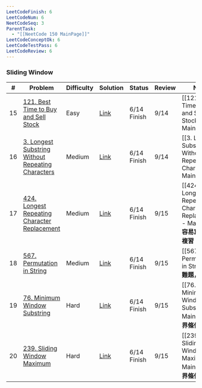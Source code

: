```yaml
---
LeetCodeFinish: 6
LeetCodeNum: 6
NeetCodeSeq: 3
ParentTask:
  - "[[NeetCode 150 MainPage]]"
LeetCodeConceptOk: 6
LeetCodeTestPass: 6
LeetCodeReview: 6
---
```


### Sliding Window

| #   | Problem                                                                                                                            | Difficulty | Solution                                                                             | Status      | Review | Note                                                                   |
| --- | ---------------------------------------------------------------------------------------------------------------------------------- | ---------- | ------------------------------------------------------------------------------------ | ----------- | ------ | ---------------------------------------------------------------------- |
| 15  | [121. Best Time to Buy and Sell Stock](https://leetcode.com/problems/best-time-to-buy-and-sell-stock/)                             | Easy       | [Link](https://neetcode.io/solutions/best-time-to-buy-and-sell-stock)                | 6/14 Finish | 9/14   | [[121. Best Time to Buy and Sell Stock - Main]]                        |
| 16  | [3. Longest Substring Without Repeating Characters](https://leetcode.com/problems/longest-substring-without-repeating-characters/) | Medium     | [Link](https://neetcode.io/solutions/longest-substring-without-repeating-characters) | 6/14 Finish | 9/14   | [[3. Longest Substring Without Repeating Characters - Main]]           |
| 17  | [424. Longest Repeating Character Replacement](https://leetcode.com/problems/longest-repeating-character-replacement/)             | Medium     | [Link](https://neetcode.io/solutions/longest-repeating-character-replacement)        | 6/14 Finish | 9/15   | [[424. Longest Repeating Character Replacement - Main]] - **容易寫錯，要複習** |
| 18  | [567. Permutation in String](https://leetcode.com/problems/permutation-in-string/)                                                 | Medium     | [Link](https://neetcode.io/solutions/permutation-in-string)                          | 6/14 Finish | 9/15   | [[567. Permutation in String]] - **難題，要複習**                            |
| 19  | [76. Minimum Window Substring](https://leetcode.com/problems/minimum-window-substring/)                                            | Hard       | [Link](https://neetcode.io/solutions/minimum-window-substring)                       | 6/14 Finish | 9/15   | [[76. Minimum Window Substring - Main]] - **邊界條件要注意**                  |
| 20  | [239. Sliding Window Maximum](https://leetcode.com/problems/sliding-window-maximum/)                                               | Hard       | [Link](https://neetcode.io/solutions/sliding-window-maximum)                         | 6/14 Finish | 9/15   | [[239. Sliding Window Maximum - Main]] - **邊界條件要注意**                   |
